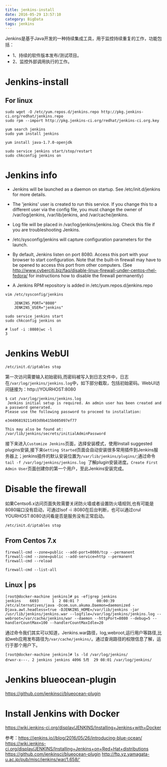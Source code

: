 ```yaml
---
title: jenkins-install
date: 2016-05-29 13:57:10
category: BigData
tags: jenkins
---
```

Jenkins是基于Java开发的一种持续集成工具，用于监控持续重复的工作，功能包括：
 + 1、持续的软件版本发布/测试项目。
 + 2、监控外部调用执行的工作。

# Jenkins-install
## For linux
```
sudo wget -O /etc/yum.repos.d/jenkins.repo http://pkg.jenkins-ci.org/redhat/jenkins.repo
sudo rpm --import http://pkg.jenkins-ci.org/redhat/jenkins-ci.org.key

yum search jenkins
sudo yum install jenkins

yum install java-1.7.0-openjdk

sudo service jenkins start/stop/restart
sudo chkconfig jenkins on
```

# Jenkins info
* Jenkins will be launched as a daemon on startup. See /etc/init.d/jenkins for more details.

* The 'jenkins' user is created to run this service. If you change this to a different user via the config file, you must change the owner of /var/log/jenkins, /var/lib/jenkins, and /var/cache/jenkins.

* Log file will be placed in /var/log/jenkins/jenkins.log. Check this file if you are troubleshooting Jenkins.

* /etc/sysconfig/jenkins will capture configuration parameters for the launch.

* By default, Jenkins listen on port 8080. Access this port with your browser to start configuration.  Note that the built-in firewall may have to be opened to access this port from other computers.  (See http://www.cyberciti.biz/faq/disable-linux-firewall-under-centos-rhel-fedora/ for instructions how to disable the firewall permanently)

* A Jenkins RPM repository is added in /etc/yum.repos.d/jenkins.repo
```
vim /etc/sysconfig/jenkins 

    JENKINS_PORT="8080"
    JENKINS_USER="jenkins"

sudo service jenkins start
sudo chkconfig jenkins on

# lsof -i :8080|wc -l
3
```

# Jenkins WebUI
```
/etc/init.d/iptables stop
```

第一次访问需要输入初始密码,而密码被写入到日志文件中，日志在`/var/log/jenkins/jenkins.log`中，如下部分截取，包括初始密码。WebUI访问链接为：http://YOURHOST:8080

```
$ cat /var/log/jenkins/jenkins.log 
 Jenkins initial setup is required. An admin user has been created and a password generated.
Please use the following password to proceed to installation:

e34406819211493d9b415b085097ef77

This may also be found at: /var/lib/jenkins/secrets/initialAdminPassword
```

接下来进入`Customize Jenkins`页面，选择安装模式，使用Install suggested plugins安装,接下来`Getting Started`页面会自动安装很多常用插件到Jenkins服务器上；jenkins插件的默认安装位置为`/var/lib/jenkins/plugins/`;通过命令`tail -f /var/log/jenkins/jenkins.log `了解plugin安装进度。`Create First Admin User`页面创建你的第一个用户，至此Jenkins安装完成。

# Disable the firewall
  如果Centso6.x访问页面失败需要关闭防火墙或者设置防火墙规则,也有可能是8080端口没有启动，可通过lsof -i :8080在后台判断，也可以通过crul YOURHOST:8080访问看是否是服务没有正常启动。
  ```
  /etc/init.d/iptables stop
  ```

## From Centos 7.x
```
firewall-cmd --zone=public --add-port=8080/tcp --permanent
firewall-cmd --zone=public --add-service=http --permanent
firewall-cmd --reload

firewall-cmd --list-all
```

## Linux | ps
```
[root@docker-machine jenkins]# ps -ef|grep jenkins
jenkins    6693      1  2 08:01 ?        00:00:39 /etc/alternatives/java -Dcom.sun.akuma.Daemon=daemonized -Djava.awt.headless=true -DJENKINS_HOME=/var/lib/jenkins -jar /usr/lib/jenkins/jenkins.war --logfile=/var/log/jenkins/jenkins.log --webroot=/var/cache/jenkins/war --daemon --httpPort=8080 --debug=5 --handlerCountMax=100 --handlerCountMaxIdle=20
```

通过命令我们其实可以知道，Jenkins.war路径，log,webroot,运行用户等路径,比如web应用发布路径为`/var/cache/jenkins/`。通过查询路径的权限信息了解，运行于那个用户下。

```
[root@docker-machine jenkins]# ls -ld /var/log/jenkins/
drwxr-x---. 2 jenkins jenkins 4096 5月  29 08:01 /var/log/jenkins/
```

# Jenkins blueocean-plugin
  https://github.com/jenkinsci/blueocean-plugin

# Install Jenkins with Docker
  https://wiki.jenkins-ci.org/display/JENKINS/Installing+Jenkins+with+Docker

参考：https://jenkins.io//blog/2016/05/26/introducing-blue-ocean/
    https://wiki.jenkins-ci.org/display/JENKINS/Installing+Jenkins+on+Red+Hat+distributions
    https://github.com/jenkinsci/blueocean-plugin
    http://ftp.yz.yamagata-u.ac.jp/pub/misc/jenkins/war/1.658/‘
    

